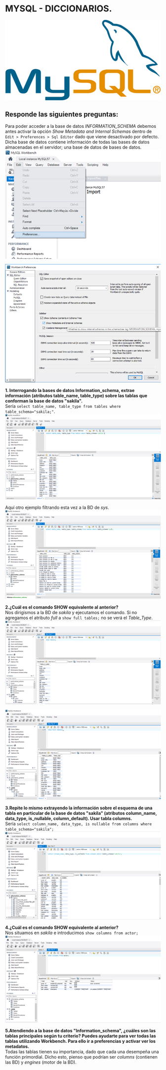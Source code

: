 # MYSQL - DICCIONARIOS.    

![img](./img/start.png)

## Responde las siguientes preguntas:
Para poder acceder a la base de datos *INFORMATION_SCHEMA* debemos antes activar la opción *Show Metadata and Internal Schemas* dentro de `Edit > Preferences > Sql Editor` dado que viene desactivado por defecto. Dicha base de datos contiene información de todas las bases de datos almacenadas en el servidor; una base de datos de bases de datos.
![img](./img/001.png)      

![img](./img/002.png)  

**1. Interrogando la bases de datos Information_schema, extrae información (atributos table_name, table_type) sobre las tablas que conforman la base de datos "sakila".**   
Sería `select table_name, table_type from tables where table_schema="sakila;"`.
![img](./img/003.png)  

Aquí otro ejemplo filtrando esta vez a la BD de *sys*.
![img](./img/004.png)    

**2.¿Cuál es el comando SHOW equivalente al anterior?**  
Nos dirigismos a la BD de *sakila* y ejecutamos el comando. Si no agregamos el atributo *full* a `show full tables;` no se verá el *Table_Type*.
![img](./img/005.png)    

![img](./img/006.png)  

**3.Repite lo mismo extrayendo la información sobre el esquema de una tabla en particular de la base de datos "sakila" (atributos column_name, data_type, is_nullable, column_default). Usar tabla columns.**  
Sería `select column_name, data_type, is nullable from columns where table_schema="sakila"; `  
![img](./img/007.png)  

**4.¿Cuál es el comando SHOW equivalente al anterior?**   
Nos situamos en *sakila* e introducimos `show columns from actor;`  
![img](./img/008.png)  


**5.Atendiendo a la base de datos "Information_schema", ¿cuáles son las tablas principales según tu criterio? Puedes ayudarte para ver todas las tablas utilizando Workbench. Para ello ir a preferencias y activar ver los metadatos.**  
Todas las tablas tienen su importancia, dado que cada una desempeña una función primordial. Dicho esto, pienso que podrían ser *columns* (contienen las BD) y *engines* (motor de la BD).
